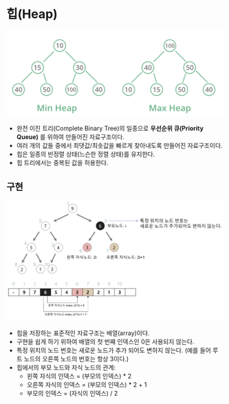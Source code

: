 # 힙(Heap)
<p align="center">
<img src = "./src/heap.png" alt="">
</p>

- 완전 이진 트리(Complete Binary Tree)의 일종으로 **우선순위 큐(Priority Queue)** 를 위하여 만들어진 자료구조이다. 
- 여러 개의 값들 중에서 최댓값/최솟값을 빠르게 찾아내도록 만들어진 자료구조이다. 
- 힙은 일종의 반정렬 상태(느슨한 정렬 상태)를 유지한다. 
- 힙 트리에서는 중복된 값을 허용한다.

## 구현
<p align="center">
<img src = "./src/heap2.png" alt="">
</p>

- 힙을 저장하는 표준적인 자료구조는 배열(array)이다.
- 구현을 쉽게 하기 위하여 배열의 첫 번째 인덱스인 0은 사용되지 않는다.
- 특정 위치의 노드 번호는 새로운 노드가 추가 되어도 변하지 않는다. (예를 들어 루트 노드의 오른쪽 노드의 번호는 항상 3이다.)
- 힙에서의 부모 노드와 자식 노드의 관계:
    - 왼쪽 자식의 인덱스 = (부모의 인덱스) * 2
    - 오른쪽 자식의 인덱스 = (부모의 인덱스) * 2 + 1
    - 부모의 인덱스 = (자식의 인덱스) / 2
